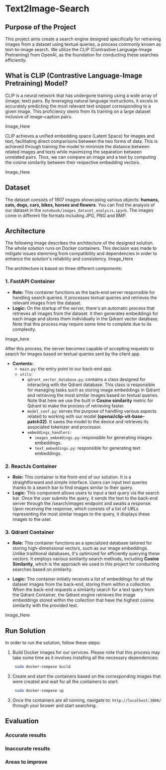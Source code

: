 # Text2Image-Search

## Purpose of the Project
This project aims create a search engine designed specifically for retrieving images from a dataset using textual queries, a process commonly known as text-to-image search. We utilize the CLIP (Contrastive Language-Image Pretraining) from OpenAI, as the foundation for conducting these searches efficiently.
## What is CLIP (Contrastive Language-Image Pretraining) Model?
CLIP is a neural network that has undergone training using a wide array of (image, text) pairs. By leveraging natural language instructions, it excels in accurately predicting the most relevant text snippet corresponding to a given image. This proficiency stems from its training on a large dataset inclusive of image-caption pairs.

Image_Here

CLIP achieves a unified embedding space (Latent Space) for images and text, facilitating direct comparisons between the two forms of data. This is achieved through training the model to minimize the distance between related images and texts while maximizing the separation between unrelated pairs. Thus, we can compare an image and a text by computing the cosine similarity between their respective embedding vectors.

Image_Here

## Dataset
The dataset consists of 1807 images showcasing various objects:
**humans, cats, dogs, cars, bikes, horses and flowers**. You can find the analysis of our dataset in the `notebook/images_dataset_analysis.ipynb`. The images come in different file formats including JPG, PNG and BMP.

## Architecture

The following image describes the architecture of the designed solution. The whole solution runs on Docker containers. This decision was made to mitigate issues stemming from compatibility and dependencies in order to enhance the solution's reliability and consistency.
Image_Here


The architecture is based on three different components:
### 1. FastAPI Container
   - **Role:** This container functions as the back-end server responsible for handling search queries. It processes textual queries and retrieves the relevant images from the dataset.
   - **Logic:** On the startup of the server, there's an automatic process that retrieves all images from the dataset. It then generates embeddings for each image and stores them individually in the Qdrant vector database. Note that this process may require some time to complete due to its complexity. 
  
Image_here

After this process, the server becomes capable of accepting requests to search for images based on textual queries sent by the client app.
   - **Contents:**
      - `main.py`: the entry point to our back-end app.
      - `utils`:
        - `qdrant_vector_database.py`: contains a class designed for interacting with the Qdrant database. This class is responsible for managing tasks such as storing image embeddings in Qdrant and retrieving the most similar images based on textual queries. Note that here we use the built in **Cosine similarity** metric for Qdrant to make the process of retrieving faster.
        -  `model_conf.py`: serves the purpose of handling various aspects related to working with our model **(openai/clip-vit-base-patch32)**. It saves the model to the device and retrieves  its associated tokenizer and processor.
        -  `embeddings_handlers:`
            - `images_embeddings.py`: responsible for generating images embeddings.
            - `text_embeddings.py`: responsible for generating text embeddings.
### 2. ReactJs Container
   - **Role:** This container is the front-end of our solution. It is a straightforward and simple interface. Users can input text queries thanks to a search bar to find images similar to their query.
   - **Logic:** This component allows users to input a text query via the search bar. Once the user submits the query, it sends the text to the back-end server through the /search/images endpoint and awaits a response. Upon receiving the response, which consists of a list of URLs representing the most similar images to the query, it displays these images to the user.

### 3. Qdrant Container
   - **Role:** This container functions as a specialized database tailored for storing high-dimensional vectors, such as our image embeddings. Unlike traditional databases, it's optimized for efficiently querying these vectors. It employs various similarity search methods, including **Cosine Similarity**, which is the approach we used in this project for conducting searches based on similarity.

   - **Logic:** The container initially receives a list of embeddings for all the dataset images from the back-end, storing them within a collection. When the back-end requests a similarity search for a text query from the Qdrant Container, the Qdrant engine retrieves the image embeddings stored within the collection that have the highest cosine similarity with the provided text.

Image_Here

## Run Solution
In order to run the solution, follow these steps:
1. Build Docker images for our services. Please note that this process may take some time as it involves installing all the necessary dependencies:
    ```bash
     sudo docker-compose build
   ```
2.  Create and start the containers based on the corresponding images that were created and wait for all the containers to start: 
    ```bash
     sudo docker-compose up
    ```
3. Once the containers are all running, navigate to: `http://localhost:3000/` through your brower and start searching.

## Evaluation
### Accurate results
### Inaccurate results
### Areas to improve
